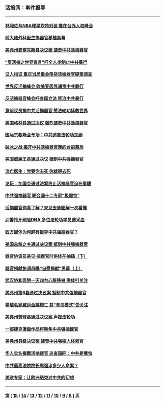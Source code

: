 ### 活摘网：事件报导
---
#### [林昶佐与NBA球星坎特对谈 推在台办人权峰会](../../pages/nf5877/n13414467.md?12060430) 
#### [前大陆外科医生揭器官移植黑幕](../../pages/nf5877/n13401416.md?12060430) 
#### [美弗州爱塞克斯县决议案 谴责中共活摘器官](../../pages/nf5877/n13320919.md?12060430) 
#### [“反活摘之世界宣言”吁全人类制止中共暴行](../../pages/nf5877/n13259730.md?12060430) 
#### [证人指证 重庆当局重金阻挠活摘器官疑案调查](../../pages/nf5877/n13259127.md?12060430) 
#### [世界反活摘峰会 欧美亚医界谴责中共罪行](../../pages/nf5877/n13253550.md?12060430) 
#### [反活摘器官峰会吁各国立法 惩治中共暴行](../../pages/nf5877/n13245052.md?12060430) 
#### [意前议员揭中共活摘器官 赞法轮功拯救世界](../../pages/nf5877/n13203445.md?12060430) 
#### [美国格林县通过决议 强烈谴责中共活摘器官](../../pages/nf5877/n13119367.md?12060430) 
#### [国际宗教峰会专场：中共迫害法轮功加剧](../../pages/nf5877/n13088279.md?12060430) 
#### [破冰之战 揭开中共活摘器官罪的台前幕后](../../pages/nf5877/n13082457.md?12060430) 
#### [美国威廉王县通过决议 抵制中共强摘器官](../../pages/nf5877/n13056521.md?12060430) 
#### [流亡医生：党要你去死 你就得去死](../../pages/nf5877/n13052835.md?12060430) 
#### [论坛：加国会通过法案终止活摘器官迫在眉睫](../../pages/nf5877/n13029839.md?12060430) 
#### [中共强摘器官 联合国十二专家“极震惊”](../../pages/nf5877/n13024313.md?12060430) 
#### [活摘器官你真了解？来龙去脉图解一次看懂](../../pages/nf5877/n13013820.md?12060430) 
#### [沪警抢牙刷验DNA 多位法轮功学员遭采血](../../pages/nf5877/n12969218.md?12060430) 
#### [西方媒体为何鲜有报导中共强摘器官？](../../pages/nf5877/n12932034.md?12060430) 
#### [美国总统之乡通过决议案 抵制中共强摘器官](../../pages/nf5877/n12908242.md?12060430) 
#### [器官协调员亲见 摘器官时供体在抽搐（下）](../../pages/nf5877/n12898622.md?12060430) 
#### [器官捐献协调员曝“自愿捐献”黑幕（上）](../../pages/nf5877/n12878830.md?12060430) 
#### [武汉协和医院一天四台心脏移植 供体引关注](../../pages/nf5877/n12863175.md?12060430) 
#### [美弗州第6县通过决议案 抵制中共强摘器官](../../pages/nf5877/n12805218.md?12060430) 
#### [移植名家臧运金跳楼亡 其“青岛模式”受关注](../../pages/nf5877/n12803746.md?12060430) 
#### [美弗州劳登县通过决议案 声援法轮功](../../pages/nf5877/n12785715.md?12060430) 
#### [一部捷克漫画作品将聚焦中共强摘器官](../../pages/nf5877/n12785954.md?12060430) 
#### [美弗州县级决议案 谴责中共强摘人体器官](../../pages/nf5877/n12721290.md?12060430) 
#### [华人实名揭露活摘器官 追查国际：中共是魔鬼](../../pages/nf5877/n12691724.md?12060430) 
#### [中共最高法院院长周强涉多少人命案？](../../pages/nf5877/n12678074.md?12060430) 
#### [美欧专家：让欧洲结束对中共的幻想](../../pages/nf5877/n12652921.md?12060430) 

---
#### 第 [ [15](./15.md?12060430) / [14](./14.md?12060430) / [13](./13.md?12060430) / [12](./12.md?12060430) / [11](./11.md?12060430) / [10](./10.md?12060430) / [9](./9.md?12060430) / [8](./8.md?12060430) ] 页
